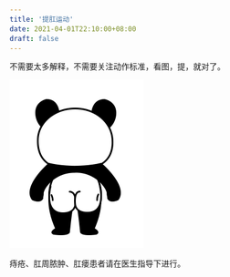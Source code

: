```yaml
---
title: '提肛运动'
date: 2021-04-01T22:10:00+08:00
draft: false
---
```


不需要太多解释，不需要关注动作标准，看图，提，就对了。

[![lifting-anus](./lifting-anus.gif)](./lifting-anus.gif)

痔疮、肛周脓肿、肛瘘患者请在医生指导下进行。
